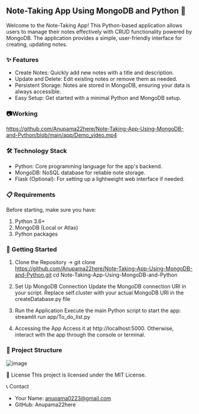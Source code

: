 ## Note-Taking App Using MongoDB and Python 📝
Welcome to the Note-Taking App! This Python-based application allows users to manage their notes effectively with CRUD functionality powered by MongoDB. The application provides a simple, user-friendly interface for creating, updating notes.

### ✨ Features
* Create Notes: Quickly add new notes with a title and description.
* Update and Delete: Edit existing notes or remove them as needed.
* Persistent Storage: Notes are stored in MongoDB, ensuring your data is always accessible.
* Easy Setup: Get started with a minimal Python and MongoDB setup.

### 📷Working
https://github.com/Anupama22here/Note-Taking-App-Using-MongoDB-and-Python/blob/main/app/Demo_video.mp4

###  🛠️ Technology Stack
* Python: Core programming language for the app's backend.
* MongoDB: NoSQL database for reliable note storage.
* Flask (Optional): For setting up a lightweight web interface if needed.

### 📋 Requirements
Before starting, make sure you have:
  1. Python 3.6+
  2. MongoDB (Local or Atlas)
  3. Python packages 

### 🚀 Getting Started
1. Clone the Repository
   ->  git clone https://github.com/Anupama22here/Note-Taking-App-Using-MongoDB-and-Python.git
   cd Note-Taking-App-Using-MongoDB-and-Python


3. Set Up MongoDB Connection
Update the MongoDB connection URI in your script. Replace self.cluster with your actual MongoDB URI in the createDatabase.py file

4. Run the Application
Execute the main Python script to start the app:
streamlit run app/To_do_list.py

5. Accessing the App
Access it at http://localhost:5000. Otherwise, interact with the app through the console or terminal.


### 📂 Project Structure
![image](https://github.com/user-attachments/assets/19dea7fa-065f-4720-bb3b-cc3e72b98533)


📜 License
This project is licensed under the MIT License.

📞 Contact
* Your Name: anupama0223@gmail.com
* GitHub: Anupama22here
